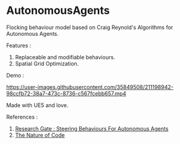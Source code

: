 # AutonomousAgents
 
Flocking behaviour model based on Craig Reynold's Algorithms for Autonomous Agents.

Features :
1. Replaceable and modifiable behaviours.
2. Spatial Grid Optimization.

Demo :

https://user-images.githubusercontent.com/35849508/211198942-98ccfb72-38a7-473c-8736-c567fcebb657.mp4

Made with UE5 and love.

References :

1. [Research Gate : Steering Behaviours For Autonomous Agents](https://www.researchgate.net/publication/2495826_Steering_Behaviors_For_Autonomous_Characters)
2. [The Nature of Code](https://natureofcode.com/)
